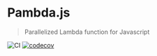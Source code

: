 # Pambda.js 
>  Parallelized Lambda function for Javascript

![CI](https://github.com/tim-hub/pambda.js/workflows/Node.js%20CI/badge.svg) [![codecov](https://codecov.io/gh/tim-hub/pambda.js/branch/master/graph/badge.svg)](https://codecov.io/gh/tim-hub/pambda.js)


